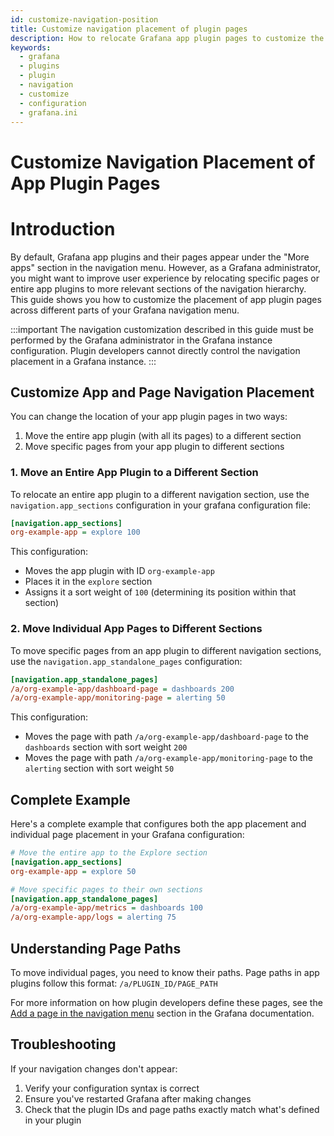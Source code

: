 ```yaml
---
id: customize-navigation-position
title: Customize navigation placement of plugin pages
description: How to relocate Grafana app plugin pages to customize the navigation menu structure.
keywords:
  - grafana
  - plugins
  - plugin
  - navigation
  - customize
  - configuration
  - grafana.ini
---
```


# Customize Navigation Placement of App Plugin Pages

# Introduction

By default, Grafana app plugins and their pages appear under the "More apps" section in the navigation menu. However, as a Grafana administrator, you might want to improve user experience by relocating specific pages or entire app plugins to more relevant sections of the navigation hierarchy. This guide shows you how to customize the placement of app plugin pages across different parts of your Grafana navigation menu.

:::important
The navigation customization described in this guide must be performed by the Grafana administrator in the Grafana instance configuration. Plugin developers cannot directly control the navigation placement in a Grafana instance.
:::

## Customize App and Page Navigation Placement

You can change the location of your app plugin pages in two ways:

1. Move the entire app plugin (with all its pages) to a different section
2. Move specific pages from your app plugin to different sections

### 1. Move an Entire App Plugin to a Different Section

To relocate an entire app plugin to a different navigation section, use the `navigation.app_sections` configuration in your grafana configuration file:

```ini
[navigation.app_sections]
org-example-app = explore 100
```

This configuration:

- Moves the app plugin with ID `org-example-app`
- Places it in the `explore` section
- Assigns it a sort weight of `100` (determining its position within that section)

### 2. Move Individual App Pages to Different Sections

To move specific pages from an app plugin to different navigation sections, use the `navigation.app_standalone_pages` configuration:

```ini
[navigation.app_standalone_pages]
/a/org-example-app/dashboard-page = dashboards 200
/a/org-example-app/monitoring-page = alerting 50
```

This configuration:

- Moves the page with path `/a/org-example-app/dashboard-page` to the `dashboards` section with sort weight `200`
- Moves the page with path `/a/org-example-app/monitoring-page` to the `alerting` section with sort weight `50`

## Complete Example

Here's a complete example that configures both the app placement and individual page placement in your Grafana configuration:

```ini
# Move the entire app to the Explore section
[navigation.app_sections]
org-example-app = explore 50

# Move specific pages to their own sections
[navigation.app_standalone_pages]
/a/org-example-app/metrics = dashboards 100
/a/org-example-app/logs = alerting 75
```

## Understanding Page Paths

To move individual pages, you need to know their paths. Page paths in app plugins follow this format:
`/a/PLUGIN_ID/PAGE_PATH`

For more information on how plugin developers define these pages, see the [Add a page in the navigation menu](../../tutorials/build-a-panel-plugin.md##add-a-page-in-the-navigation-menu) section in the Grafana documentation.

## Troubleshooting

If your navigation changes don't appear:

1. Verify your configuration syntax is correct
2. Ensure you've restarted Grafana after making changes
3. Check that the plugin IDs and page paths exactly match what's defined in your plugin
